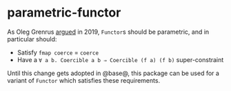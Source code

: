 # parametric-functor

As Oleg Grenrus [argued](http://oleg.fi/gists/posts/2019-07-31-fmap-coerce-coerce.html) in 2019,
`Functor`s should be parametric, and in particular should:

  - Satisfy `fmap coerce` = `coerce`
  - Have a `∀ a b. Coercible a b ⇒ Coercible (f a) (f b)` super-constraint

Until this change gets adopted in @base@, this package can be used for a variant of `Functor`
which satisfies these requirements.
